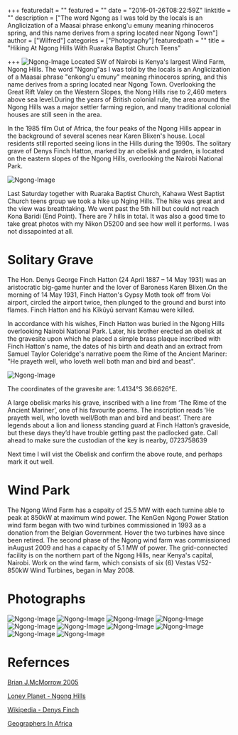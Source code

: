 +++
featuredalt = ""
featured = ""
date = "2016-01-26T08:22:59Z"
linktitle = ""
description = ["The word Ngong as I was told by the locals is an Anglicization of a Maasai phrase enkong'u emuny meaning rhinoceros spring, and this name derives from a spring located near Ngong Town"]
author = ["Wilfred"]
categories = ["Photography"]
featuredpath = ""
title = "Hiking At Ngong Hills With Ruaraka Baptist Church Teens"

+++
![Ngong-Image](/img/2016/Ngong5.jpg)
Located SW of Nairobi is Kenya's largest Wind Farm, Ngong Hills. The word "Ngong"as I was told by the locals is an Anglicization of a Maasai phrase "enkong'u emuny" meaning rhinoceros spring, and this name derives from a spring located near Ngong Town. Overlooking the Great Rift Valey on the Western Slopes, the Nong Hills rise to 2,460 meters above sea level.During the years of British colonial rule, the area around the Ngong Hills was a major settler farming region, and many traditional colonial houses are still seen in the area.

In the 1985 film Out of Africa, the four peaks of the Ngong Hills appear in the background of several scenes near Karen Blixen's house. Local residents still reported seeing lions in the Hills during the 1990s. The solitary grave of Denys Finch Hatton, marked by an obelisk and garden, is located on the eastern slopes of the Ngong Hills, overlooking the Nairobi National Park.

![Ngong-Image](/img/2016/Ngong01.JPG)

Last Saturday together with Ruaraka Baptist Church, Kahawa West Baptist Church teens group we took a hike up Nging Hills. The hike was great and the view was breathtaking. We went past the 5th hill but could not reach Kona Baridi (End Point). There are 7 hills in total. It was also a good time to take great photos with my Nikon D5200 and see how well it performs. I was not dissapointed at all.

# Solitary Grave
The Hon. Denys George Finch Hatton (24 April 1887 – 14 May 1931) was an aristocratic big-game hunter and the lover of Baroness Karen Blixen.On the morning of 14 May 1931, Finch Hatton's Gypsy Moth took off from Voi airport, circled the airport twice, then plunged to the ground and burst into flames. Finch Hatton and his Kĩkũyũ servant Kamau were killed.

In accordance with his wishes, Finch Hatton was buried in the Ngong Hills overlooking Nairobi National Park. Later, his brother erected an obelisk at the gravesite upon which he placed a simple brass plaque inscribed with Finch Hatton's name, the dates of his birth and death and an extract from Samuel Taylor Coleridge's narrative poem the Rime of the Ancient Mariner: "He prayeth well, who loveth well both man and bird and beast". 

![Ngong-Image](/img/2016/Obelisk.jpg)

The coordinates of the gravesite are: 1.4134°S 36.6626°E.

A large obelisk marks his grave, inscribed with a line from ‘The Rime of the Ancient Mariner’, one of his favourite poems. The inscription reads ‘He prayeth well, who loveth well/Both man and bird and beast’. There are legends about a lion and lioness standing guard at Finch Hatton’s graveside, but these days they’d have trouble getting past the padlocked gate. Call ahead to make sure the custodian of the key is nearby, 0723758639

Next time I will vist the Obelisk and confirm the above route, and perhaps mark it out well.

# Wind Park

The Ngong Wind Farm has a capaity of 25.5 MW with each turnine able to peak at 850kW at maximum wind power. The KenGen Ngong Power Station wind farm began with two wind turbines commissioned in 1993 as a donation from the Belgian Government. Hover the two turbines have since been retired. The second phase of the Ngong wind farm was commissioned inAugust 2009 and has a capacity of 5.1 MW of power. The grid-connected facility is on the northern part of the Ngong Hills, near Kenya's capital, Nairobi. Work on the wind farm, which consists of six (6) Vestas V52-850kW Wind Turbines, began in May 2008.

# Photographs

![Ngong-Image](/img/2016/Ngong2.jpg)
![Ngong-Image](/img/2016/Ngong3.jpg)
![Ngong-Image](/img/2016/Ngong4.jpg)
![Ngong-Image](/img/2016/Ngong5.jpg)
![Ngong-Image](/img/2016/Ngong6.jpg)
![Ngong-Image](/img/2016/Ngong7.jpg)
![Ngong-Image](/img/2016/Ngong8.jpg)
![Ngong-Image](/img/2016/Ngong9.jpg)
![Ngong-Image](/img/2016/Ngong10.jpg)
![Ngong-Image](/img/2016/Ngong11.jpg)

# Refernces

[Brian J.McMorrow 2005](http://www.pbase.com/bmcmorrow/profile)

[Loney Planet - Ngong Hills](https://www.lonelyplanet.com/kenya/ngong-hills/attractions/grave-of-denys-finch-hatton/a/poi-sig/1461355/1330941)

[Wikipedia - Denys Finch](https://en.wikipedia.org/wiki/Denys_Finch_Hatton)

[Geographers In Africa](http://geographerinafrica.blogspot.co.ke/2012/08/karen-blixen-and-denys-finch-hatton.html)